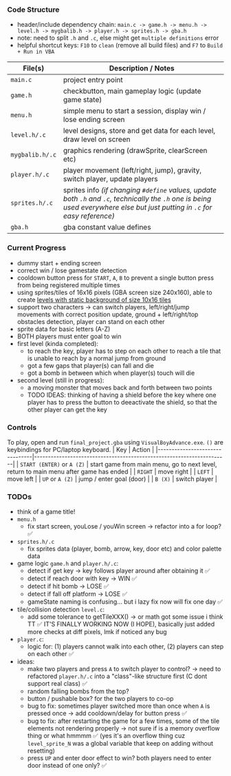 ### Code Structure
- header/include dependency chain: `main.c -> game.h -> menu.h -> level.h -> mygbalib.h -> player.h -> sprites.h -> gba.h`
- note: need to split `.h` and `.c`, else might get `multiple definitions` error
- helpful shortcut keys: `F10` to `clean` (remove all build files) and `F7` to `Build + Run in VBA`

| File(s)              | Description / Notes                                                                                  |
|----------------------|------------------------------------------------------------------------------------------------------|
| `main.c`             | project entry point                                                                                  |
| `game.h`             | checkbutton, main gameplay logic (update game state)                                                 |
| `menu.h`             | simple menu to start a session, display win / lose ending screen                                     |
| `level.h/.c`         | level designs, store and get data for each level, draw level on screen                               |
| `mygbalib.h/.c`      | graphics rendering (drawSprite, clearScreen etc)                                                     |
| `player.h/.c`        | player movement (left/right, jump), gravity, switch player, update players                           |
| `sprites.h/.c`       | sprites info *(if changing `#define` values, update both `.h` and `.c`, technically the `.h` one is being used everywhere else but just putting in `.c` for easy reference)* |
| `gba.h`              | gba constant value defines                                                                             |


### Current Progress
- dummy start + ending screen
- correct win / lose gamestate detection
- cooldown button press for `START`, `A`, `B` to prevent a single button press from being registered multiple times
- using sprites/tiles of 16x16 pixels (GBA screen size 240x160), able to create [levels with static background of size 10x16 tiles](https://docs.google.com/spreadsheets/d/1p4TTlj3i2GXlGYyscvo-ErYltRo4AOVGPNbYYW5sz0M/edit?gid=0#gid=0)
- support two characters -> can switch players, left/right/jump movements with correct position update, ground + left/right/top obstacles detection, player can stand on each other
- sprite data for basic letters (A-Z)
- BOTH players must enter goal to win
- first level (kinda completed): 
    - to reach the key, player has to step on each other to reach a tile that is unable to reach by a normal jump from ground
    - got a few gaps that player(s) can fall and die
    - got a bomb in between which when player(s) touch will die
- second level (still in progress):
    - a moving monster that moves back and forth between two points
    - TODO IDEAS: thinking of having a shield before the key where one player has to press the button to deeactivate the shield, so that the other player can get the key


### Controls
To play, open and run `final_project.gba` using `VisualBoyAdvance.exe`. `()` are keybindings for PC/laptop keyboard. 
| Key                            | Action                                                               |
|--------------------------------|----------------------------------------------------------------------|
| `START (ENTER)` or `A (Z)`     | start game from main menu, go to next level, return to main menu after game has ended |
| `RIGHT`                        | move right                                                           |
| `LEFT`                         | move left                                                            |
| `UP` or `A (Z)`                | jump / enter goal (door)                                             |
| `B (X)`                        | switch player                                                        |

### TODOs
- think of a game title!
- `menu.h`
    - fix start screen, youLose / youWin screen -> refactor into a for loop? ✅
- `sprites.h/.c`
    - fix sprites data (player, bomb, arrow, key, door etc) and color palette data 
- game logic `game.h` and `player.h/.c`: 
    - detect if get key -> key follows player around after obtaining it ✅
    - detect if reach door with key -> WIN ✅
    - detect if hit bomb -> LOSE ✅
    - detect if fall off platform -> LOSE ✅
    - gameState naming is confusing... but i lazy fix now will fix one day ✅
- tile/collision detection `level.c`:
    - add some tolerance to getTileXXX() -> or math got some issue i think TT ✅ IT'S FINALLY WORKING NOW (I HOPE), basically just added more checks at diff pixels, lmk if noticed any bug
- `player.c`:
    - logic for: (1) players cannot walk into each other, (2) players can step on each other ✅
- ideas: 
    - make two players and press `A` to switch player to control? -> need to refactored `player.h/.c` into a "class"-like structure first (C dont support real class) ✅
    - random falling bombs from the top?
    - button / pushable box? for the two players to co-op
    - bug to fix: sometimes player switched more than once when `A` is pressed once -> add cooldown/delay for button press ✅
    - bug to fix: after restarting the game for a few times, some of the tile elements not rendering properly -> not sure if is a memory overflow thing or what hmmmm ✅ (yes it's an overflow thing cuz `level_sprite_N` was a global variable that keep on adding without resetting)
    - press `UP` and enter door effect to win? both players need to enter door instead of one only? ✅